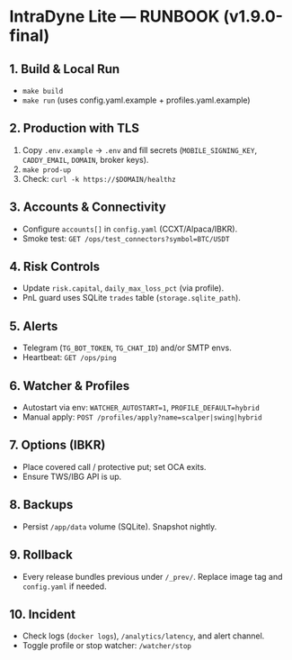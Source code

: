 
# IntraDyne Lite — RUNBOOK (v1.9.0-final)

## 1. Build & Local Run
- `make build`
- `make run` (uses config.yaml.example + profiles.yaml.example)

## 2. Production with TLS
1) Copy `.env.example` → `.env` and fill secrets (`MOBILE_SIGNING_KEY`, `CADDY_EMAIL`, `DOMAIN`, broker keys).
2) `make prod-up`
3) Check: `curl -k https://$DOMAIN/healthz`

## 3. Accounts & Connectivity
- Configure `accounts[]` in `config.yaml` (CCXT/Alpaca/IBKR).
- Smoke test: `GET /ops/test_connectors?symbol=BTC/USDT`

## 4. Risk Controls
- Update `risk.capital`, `daily_max_loss_pct` (via profile).
- PnL guard uses SQLite `trades` table (`storage.sqlite_path`).

## 5. Alerts
- Telegram (`TG_BOT_TOKEN`, `TG_CHAT_ID`) and/or SMTP envs.
- Heartbeat: `GET /ops/ping`

## 6. Watcher & Profiles
- Autostart via env: `WATCHER_AUTOSTART=1`, `PROFILE_DEFAULT=hybrid`
- Manual apply: `POST /profiles/apply?name=scalper|swing|hybrid`

## 7. Options (IBKR)
- Place covered call / protective put; set OCA exits.
- Ensure TWS/IBG API is up.

## 8. Backups
- Persist `/app/data` volume (SQLite). Snapshot nightly.

## 9. Rollback
- Every release bundles previous under `/_prev/`. Replace image tag and `config.yaml` if needed.

## 10. Incident
- Check logs (`docker logs`), `/analytics/latency`, and alert channel.
- Toggle profile or stop watcher: `/watcher/stop`
